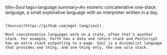 title=Soul
tags=language
summary=An esoteric concatenative one-stack language, a small explorative language with an interpreter written in a day.
~~~~~~

[Source](https://github.com/egel-lang/soul)

Most concatenative languages work on a state, often that's another stack. For example, Forth has a data and return stack and Postscript has an extra stack outputting to a page. Soul is a minimalist language that provides one thing, and one thing only, the one sole stack.
